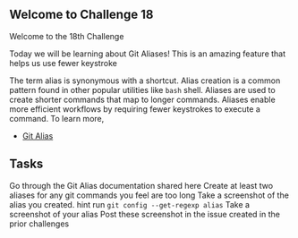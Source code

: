 ## Welcome to Challenge 18

Welcome to the 18th Challenge 

Today we will be learning about Git Aliases! This is an amazing feature that helps us use fewer keystroke

The term alias is synonymous with a shortcut. Alias creation is a common pattern found in other popular utilities like `bash` shell. Aliases are used to create shorter commands that map to longer commands. Aliases enable more efficient workflows by requiring fewer keystrokes to execute a command. To learn more,

 - [Git Alias](https://www.atlassian.com/git/tutorials/git-alias)

  ## Tasks

Go through the Git Alias documentation shared here
Create at least two aliases for any git commands you feel are too long
Take a screenshot of the alias you created. hint run `git config --get-regexp alias`
Take a screenshot of your alias
Post these screenshot in the issue created in the prior challenges 
